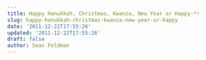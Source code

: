```yaml
---
title: Happy Hanukkah, Christmas, Kwanza, New Year or Happy-*!
slug: happy-hanukkah-christmas-kwanza-new-year-or-happy
date: '2011-12-22T17:55:26'
updated: '2011-12-22T17:55:26'
draft: false
author: Sean Feldman
---
```


